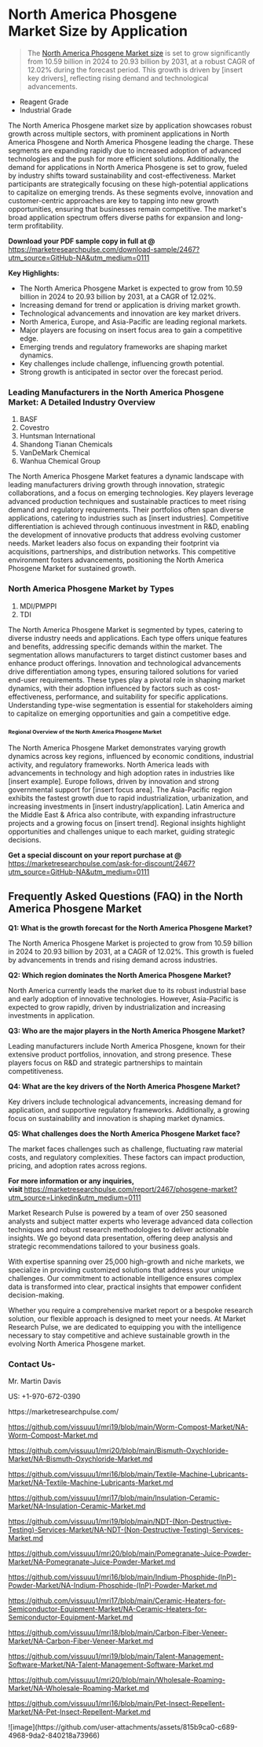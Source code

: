 <h1>North America Phosgene Market&nbsp;Size by Application</h1><blockquote><p>The <a href="https://marketresearchpulse.com/download-sample/2467?utm_source=GitHub-NA&amp;utm_medium=0111">North America Phosgene Market size</a> is set to grow significantly from 10.59 billion in 2024 to 20.93 billion by 2031, at a robust CAGR of 12.02% during the forecast period. This growth is driven by [insert key drivers], reflecting rising demand and technological advancements.</p></blockquote><ul><li>Reagent Grade <li> Industrial Grade</li></ul><p>The North America Phosgene market size by application showcases robust growth across multiple sectors, with prominent applications in North America Phosgene and North America Phosgene leading the charge. These segments are expanding rapidly due to increased adoption of advanced technologies and the push for more efficient solutions. Additionally, the demand for applications in North America Phosgene is set to grow, fueled by industry shifts toward sustainability and cost-effectiveness. Market participants are strategically focusing on these high-potential applications to capitalize on emerging trends. As these segments evolve, innovation and customer-centric approaches are key to tapping into new growth opportunities, ensuring that businesses remain competitive. The market's broad application spectrum offers diverse paths for expansion and long-term profitability.</p><p><strong>Download your PDF sample copy in full at @ </strong><a href="https://marketresearchpulse.com/download-sample/2467?utm_source=GitHub-NA&amp;utm_medium=0111">https://marketresearchpulse.com/download-sample/2467?utm_source=GitHub-NA&amp;utm_medium=0111</a></p><p><strong>Key Highlights: </strong></p><ul><li>The North America Phosgene Market is expected to grow from 10.59 billion in 2024 to 20.93 billion by 2031, at a CAGR of 12.02%.</li><li>Increasing demand for trend or application is driving market growth.</li><li>Technological advancements and innovation are key market drivers.</li><li>North America, Europe, and Asia-Pacific are leading regional markets.</li><li>Major players are focusing on insert focus area to gain a competitive edge.</li><li>Emerging trends and regulatory frameworks are shaping market dynamics.</li><li>Key challenges include challenge, influencing growth potential.</li><li>Strong growth is anticipated in sector over the forecast period.</li></ul><h3>Leading Manufacturers in the North America Phosgene Market: A Detailed Industry Overview</h3><ol><li>BASF</li><li>Covestro</li><li>Huntsman International</li><li>Shandong Tianan Chemicals</li><li>VanDeMark Chemical</li><li>Wanhua Chemical Group</li></ol><div class="flex max-w-full flex-col flex-grow"><div class="min-h-8 text-message flex w-full flex-col items-end gap-2 whitespace-normal break-words [.text-message+&amp;]:mt-5" dir="auto" data-message-author-role="assistant" data-message-id="fd8432e4-4910-450d-b182-61b7bfb0a01f" data-message-model-slug="gpt-4o"><div class="flex w-full flex-col gap-1 empty:hidden first:pt-[3px]"><div class="markdown prose w-full break-words dark:prose-invert light"><p>The North America Phosgene Market features a dynamic landscape with leading manufacturers driving growth through innovation, strategic collaborations, and a focus on emerging technologies. Key players leverage advanced production techniques and sustainable practices to meet rising demand and regulatory requirements. Their portfolios often span diverse applications, catering to industries such as [insert industries]. Competitive differentiation is achieved through continuous investment in R&amp;D, enabling the development of innovative products that address evolving customer needs. Market leaders also focus on expanding their footprint via acquisitions, partnerships, and distribution networks. This competitive environment fosters advancements, positioning the North America Phosgene Market for sustained growth.</p></div></div></div></div><h3>North America Phosgene Market by Types</h3><ol><li>MDI/PMPPI <li> TDI</li></ol><div class="flex max-w-full flex-col flex-grow"><div class="min-h-8 text-message flex w-full flex-col items-end gap-2 whitespace-normal break-words [.text-message+&amp;]:mt-5" dir="auto" data-message-author-role="assistant" data-message-id="084470be-0bb7-4664-bddf-5156b4f41249" data-message-model-slug="gpt-4o-mini"><div class="flex w-full flex-col gap-1 empty:hidden first:pt-[3px]"><div class="markdown prose w-full break-words dark:prose-invert light"><p>The North America Phosgene Market is segmented by types, catering to diverse industry needs and applications. Each type offers unique features and benefits, addressing specific demands within the market. The segmentation allows manufacturers to target distinct customer bases and enhance product offerings. Innovation and technological advancements drive differentiation among types, ensuring tailored solutions for varied end-user requirements. These types play a pivotal role in shaping market dynamics, with their adoption influenced by factors such as cost-effectiveness, performance, and suitability for specific applications. Understanding type-wise segmentation is essential for stakeholders aiming to capitalize on emerging opportunities and gain a competitive edge.</p></div></div></div></div><h3><span style="font-size: 11px;">Regional Overview of the North America Phosgene Market</span></h3><div class="flex max-w-full flex-col flex-grow"><div class="min-h-8 text-message flex w-full flex-col items-end gap-2 whitespace-normal break-words [.text-message+&amp;]:mt-5" dir="auto" data-message-author-role="assistant" data-message-id="e9038762-ce64-4e30-91c9-9bd413514231" data-message-model-slug="gpt-4o-mini"><div class="flex w-full flex-col gap-1 empty:hidden first:pt-[3px]"><div class="markdown prose w-full break-words dark:prose-invert light"><p>The North America Phosgene Market demonstrates varying growth dynamics across key regions, influenced by economic conditions, industrial activity, and regulatory frameworks. North America leads with advancements in technology and high adoption rates in industries like [insert example]. Europe follows, driven by innovation and strong governmental support for [insert focus area]. The Asia-Pacific region exhibits the fastest growth due to rapid industrialization, urbanization, and increasing investments in [insert industry/application]. Latin America and the Middle East &amp; Africa also contribute, with expanding infrastructure projects and a growing focus on [insert trend]. Regional insights highlight opportunities and challenges unique to each market, guiding strategic decisions.</p></div></div></div></div><p><strong>Get a special discount on your report purchase at @ </strong><a href="https://marketresearchpulse.com/ask-for-discount/2467?utm_source=GitHub-NA&amp;utm_medium=0111">https://marketresearchpulse.com/ask-for-discount/2467?utm_source=GitHub-NA&amp;utm_medium=0111</a></p><h2>Frequently Asked Questions (FAQ) in the North America Phosgene Market</h2><p><strong>Q1: What is the growth forecast for the North America Phosgene Market?</strong></p><p>The North America Phosgene Market is projected to grow from 10.59 billion in 2024 to 20.93 billion by 2031, at a CAGR of 12.02%. This growth is fueled by advancements in trends and rising demand across industries.</p><p><strong>Q2: Which region dominates the North America Phosgene Market?</strong></p><p>North America currently leads the market due to its robust industrial base and early adoption of innovative technologies. However, Asia-Pacific is expected to grow rapidly, driven by industrialization and increasing investments in application.</p><p><strong>Q3: Who are the major players in the North America Phosgene Market?</strong></p><p>Leading manufacturers include North America Phosgene, known for their extensive product portfolios, innovation, and strong presence. These players focus on R&amp;D and strategic partnerships to maintain competitiveness.</p><p><strong>Q4: What are the key drivers of the North America Phosgene Market?</strong></p><p>Key drivers include technological advancements, increasing demand for application, and supportive regulatory frameworks. Additionally, a growing focus on sustainability and innovation is shaping market dynamics.</p><p><strong>Q5: What challenges does the North America Phosgene Market face?</strong></p><p>The market faces challenges such as challenge, fluctuating raw material costs, and regulatory complexities. These factors can impact production, pricing, and adoption rates across regions.</p><p><strong>For more information or any inquiries, visit&nbsp;</strong><a href="https://marketresearchpulse.com/report/2467/phosgene-market?utm_source=Linkedin&utm_medium=0111">https://marketresearchpulse.com/report/2467/phosgene-market?utm_source=Linkedin&utm_medium=0111</a></p><p>Market Research Pulse is powered by a team of over 250 seasoned analysts and subject matter experts who leverage advanced data collection techniques and robust research methodologies to deliver actionable insights. We go beyond data presentation, offering deep analysis and strategic recommendations tailored to your business goals.</p><p>With expertise spanning over 25,000 high-growth and niche markets, we specialize in providing customized solutions that address your unique challenges. Our commitment to actionable intelligence ensures complex data is transformed into clear, practical insights that empower confident decision-making.</p><p>Whether you require a comprehensive market report or a bespoke research solution, our flexible approach is designed to meet your needs. At Market Research Pulse, we are dedicated to equipping you with the intelligence necessary to stay competitive and achieve sustainable growth in the evolving North America Phosgene market.</p><h3><strong>Contact Us-</strong></h3><p>Mr. Martin Davis</p><p>US: +1-970-672-0390</p><p>https://marketresearchpulse.com/</p><p><a href="https://github.com/vissuuu1/mri19/blob/main/Worm-Compost-Market/NA-Worm-Compost-Market.md">https://github.com/vissuuu1/mri19/blob/main/Worm-Compost-Market/NA-Worm-Compost-Market.md</a></p><p><a href="https://github.com/vissuuu1/mri20/blob/main/Bismuth-Oxychloride-Market/NA-Bismuth-Oxychloride-Market.md">https://github.com/vissuuu1/mri20/blob/main/Bismuth-Oxychloride-Market/NA-Bismuth-Oxychloride-Market.md</a></p><p><a href="https://github.com/vissuuu1/mri16/blob/main/Textile-Machine-Lubricants-Market/NA-Textile-Machine-Lubricants-Market.md">https://github.com/vissuuu1/mri16/blob/main/Textile-Machine-Lubricants-Market/NA-Textile-Machine-Lubricants-Market.md</a></p><p><a href="https://github.com/vissuuu1/mri17/blob/main/Insulation-Ceramic-Market/NA-Insulation-Ceramic-Market.md">https://github.com/vissuuu1/mri17/blob/main/Insulation-Ceramic-Market/NA-Insulation-Ceramic-Market.md</a></p><p><a href="https://github.com/vissuuu1/mri19/blob/main/NDT-(Non-Destructive-Testing)-Services-Market/NA-NDT-(Non-Destructive-Testing)-Services-Market.md">https://github.com/vissuuu1/mri19/blob/main/NDT-(Non-Destructive-Testing)-Services-Market/NA-NDT-(Non-Destructive-Testing)-Services-Market.md</a></p><p><a href="https://github.com/vissuuu1/mri20/blob/main/Pomegranate-Juice-Powder-Market/NA-Pomegranate-Juice-Powder-Market.md">https://github.com/vissuuu1/mri20/blob/main/Pomegranate-Juice-Powder-Market/NA-Pomegranate-Juice-Powder-Market.md</a></p><p><a href="https://github.com/vissuuu1/mri16/blob/main/Indium-Phosphide-(InP)-Powder-Market/NA-Indium-Phosphide-(InP)-Powder-Market.md">https://github.com/vissuuu1/mri16/blob/main/Indium-Phosphide-(InP)-Powder-Market/NA-Indium-Phosphide-(InP)-Powder-Market.md</a></p><p><a href="https://github.com/vissuuu1/mri17/blob/main/Ceramic-Heaters-for-Semiconductor-Equipment-Market/NA-Ceramic-Heaters-for-Semiconductor-Equipment-Market.md">https://github.com/vissuuu1/mri17/blob/main/Ceramic-Heaters-for-Semiconductor-Equipment-Market/NA-Ceramic-Heaters-for-Semiconductor-Equipment-Market.md</a></p><p><a href="https://github.com/vissuuu1/mri18/blob/main/Carbon-Fiber-Veneer-Market/NA-Carbon-Fiber-Veneer-Market.md">https://github.com/vissuuu1/mri18/blob/main/Carbon-Fiber-Veneer-Market/NA-Carbon-Fiber-Veneer-Market.md</a></p><p><a href="https://github.com/vissuuu1/mri19/blob/main/Talent-Management-Software-Market/NA-Talent-Management-Software-Market.md">https://github.com/vissuuu1/mri19/blob/main/Talent-Management-Software-Market/NA-Talent-Management-Software-Market.md</a></p><p><a href="https://github.com/vissuuu1/mri20/blob/main/Wholesale-Roaming-Market/NA-Wholesale-Roaming-Market.md">https://github.com/vissuuu1/mri20/blob/main/Wholesale-Roaming-Market/NA-Wholesale-Roaming-Market.md</a></p><p><a href="https://github.com/vissuuu1/mri16/blob/main/Pet-Insect-Repellent-Market/NA-Pet-Insect-Repellent-Market.md">https://github.com/vissuuu1/mri16/blob/main/Pet-Insect-Repellent-Market/NA-Pet-Insect-Repellent-Market.md</a></p>
![image](https://github.com/user-attachments/assets/815b9ca0-c689-4968-9da2-840218a73966)
